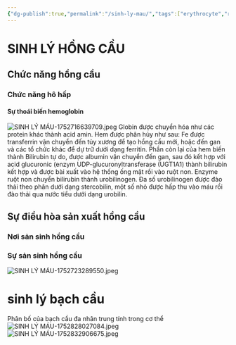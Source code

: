 ```yaml
---
{"dg-publish":true,"permalink":"/sinh-ly-mau/","tags":["erythrocyte","redbloodcell"],"created":"2025-07-14T08:04:57.809+07:00","updated":"2025-07-18T17:01:48.079+07:00"}
---
```


# SINH LÝ HỒNG CẦU
## Chức năng hồng cầu
### Chức năng hô hấp
#### Sự thoái biến hemoglobin
![SINH LÝ MÁU-1752716639709.jpeg](/img/user/image/SINH%20L%C3%9D%20M%C3%81U-1752716639709.jpeg)
Globin được chuyển hóa như các protein khác thành acid amin. Hem được phân hủy như sau: Fe được transferrin vận chuyển đến tủy xương để tạo hồng cầu mới, hoặc đến gan và các tổ chức khác để dự trữ dưới dạng ferritin. Phần còn lại của hem biến thành Bilirubin tự do, được albumin vận chuyển đến gan, sau đó kết hợp với acid glucuronic (enzym UDP-glucuronyltransferase (UGT1A1) thành bilirubin kết hợp và được bài xuất vào hệ thống ống mật rồi vào ruột non. Enzyme ruột non chuyển bilirubin thành urobilinogen. Đa số urobilinogen được đào thải theo phân dưới dạng stercobilin, một số nhỏ được hấp thu vào máu rồi đào thải qua nước tiểu dưới dạng urobilin.
## Sự điều hòa sản xuất hồng cầu
### Nơi sản sinh hồng cầu
### Sự sản sinh hồng cầu
![SINH LÝ MÁU-1752723289550.jpeg](/img/user/image/SINH%20L%C3%9D%20M%C3%81U-1752723289550.jpeg)
# sinh lý bạch cầu
Phân bố của bạch cầu đa nhân trung tính trong cơ thể
![SINH LÝ MÁU-1752828027084.jpeg](/img/user/image/SINH%20L%C3%9D%20M%C3%81U-1752828027084.jpeg)
![SINH LÝ MÁU-1752832906675.jpeg](/img/user/image/SINH%20L%C3%9D%20M%C3%81U-1752832906675.jpeg)